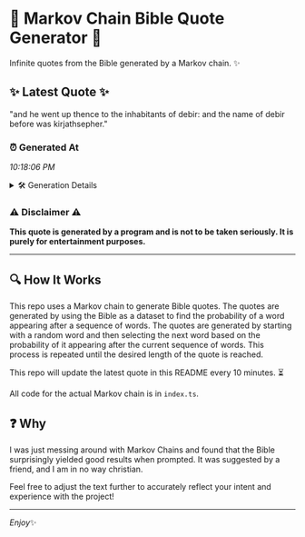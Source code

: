 # 📖 Markov Chain Bible Quote Generator 📖

Infinite quotes from the Bible generated by a Markov chain. ✨

## ✨ Latest Quote ✨
"and he went up thence to the inhabitants of debir: and the name of debir before was kirjathsepher."

### ⏰ Generated At
*10:18:06 PM*

<details>
    <summary>🛠️ Generation Details</summary>
    <p>
        <strong>🌱 Seed:</strong> and<br>
        <strong>🔄 Iterations:</strong> 17<br>
        <strong>📜 Context History:</strong><br>[ and ]: he<br>[ and, he ]: went<br>[ and, he, went ]: up<br>[ and, he, went, up ]: thence<br>[ and, he, went, up, thence ]: to<br>[ and, he, went, up, thence, to ]: the<br>[ he, went, up, thence, to, the ]: inhabitants<br>[ went, up, thence, to, the, inhabitants ]: of<br>[ up, thence, to, the, inhabitants, of ]: debir:<br>[ thence, to, the, inhabitants, of, debir: ]: and<br>[ to, the, inhabitants, of, debir:, and ]: the<br>[ the, inhabitants, of, debir:, and, the ]: name<br>[ inhabitants, of, debir:, and, the, name ]: of<br>[ of, debir:, and, the, name, of ]: debir<br>[ debir:, and, the, name, of, debir ]: before<br>[ and, the, name, of, debir, before ]: was<br>[ the, name, of, debir, before, was ]: kirjathsepher.<br>
    </p>
</details>

### ⚠️ Disclaimer ⚠️
**This quote is generated by a program and is not to be taken seriously. It is purely for entertainment purposes.**

---

## 🔍 How It Works

This repo uses a Markov chain to generate Bible quotes. The quotes are generated by using the Bible as a dataset to find the probability of a word appearing after a sequence of words. The quotes are generated by starting with a random word and then selecting the next word based on the probability of it appearing after the current sequence of words. This process is repeated until the desired length of the quote is reached.

This repo will update the latest quote in this README every 10 minutes. ⏳

All code for the actual Markov chain is in `index.ts`.

## ❓ Why

I was just messing around with Markov Chains and found that the Bible surprisingly yielded good results when prompted. 
It was suggested by a friend, and I am in no way christian.

Feel free to adjust the text further to accurately reflect your intent and experience with the project!

---

*Enjoy*✨
